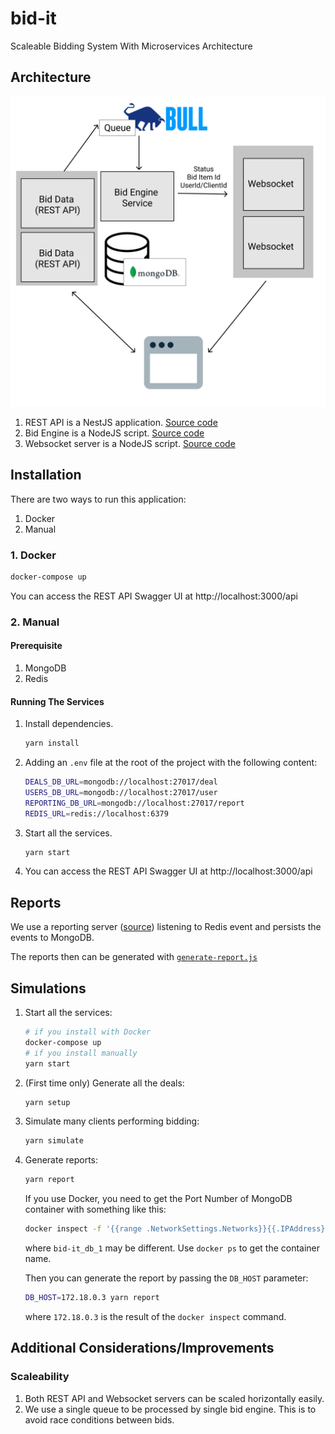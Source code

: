 # bid-it

Scaleable Bidding System With Microservices Architecture

## Architecture

![Architecture](assets/bid-it-architecture.png)

1. REST API is a NestJS application. [Source code](apps/bid-it/src/main.ts)
1. Bid Engine is a NodeJS script. [Source code](scripts/engine.js)
1. Websocket server is a NodeJS script. [Source code](scripts/socket.js)

## Installation

There are two ways to run this application:

1. Docker
2. Manual

### 1. Docker

```bash
docker-compose up
```

You can access the REST API Swagger UI at http://localhost:3000/api

### 2. Manual

#### Prerequisite

1. MongoDB
1. Redis

#### Running The Services

1. Install dependencies.

   ```bash
   yarn install
   ```

1. Adding an `.env` file at the root of the project with the following content:

   ```bash
   DEALS_DB_URL=mongodb://localhost:27017/deal
   USERS_DB_URL=mongodb://localhost:27017/user
   REPORTING_DB_URL=mongodb://localhost:27017/report
   REDIS_URL=redis://localhost:6379
   ```

1. Start all the services.

   ```bash
   yarn start
   ```

1. You can access the REST API Swagger UI at http://localhost:3000/api

## Reports

We use a reporting server ([source](scripts/reporting.js)) listening to Redis event and persists the events to MongoDB.

The reports then can be generated with [`generate-report.js`](scripts/generate-report.js)

## Simulations

1. Start all the services:

   ```bash
   # if you install with Docker
   docker-compose up
   # if you install manually
   yarn start
   ```

1. (First time only) Generate all the deals:

   ```bash
   yarn setup
   ```

1. Simulate many clients performing bidding:

   ```bash
   yarn simulate
   ```

1. Generate reports:

   ```bash
   yarn report
   ```

   If you use Docker, you need to get the Port Number of MongoDB container with something like this:

   ```bash
   docker inspect -f '{{range .NetworkSettings.Networks}}{{.IPAddress}}{{end}}' bid-it_db_1
   ```

   where `bid-it_db_1` may be different. Use `docker ps` to get the container name.

   Then you can generate the report by passing the `DB_HOST` parameter:

   ```bash
   DB_HOST=172.18.0.3 yarn report
   ```

   where `172.18.0.3` is the result of the `docker inspect` command.

## Additional Considerations/Improvements

### Scaleability

1. Both REST API and Websocket servers can be scaled horizontally easily.
1. We use a single queue to be processed by single bid engine. This is to avoid race conditions between bids.

